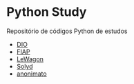 # Python Study
Repositório de códigos Python de estudos

 - <a href="DIO/">DIO</a>
 - <a href="FIAP/">FIAP</a>
 - <a href="LeWagon/">LeWagon</a>
 - <a href="Solyd/">Solyd</a>
 - <a href="anonimato/">anonimato</a>
